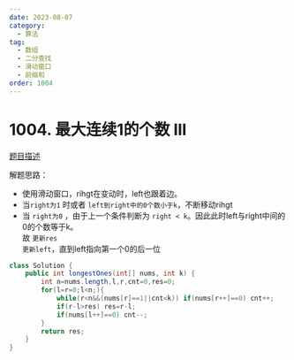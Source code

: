 ```yaml
---
date: 2023-08-07
category: 
  - 算法
tag: 
  - 数组
  - 二分查找
  - 滑动窗口
  - 前缀和
order: 1004
---
```


# 1004. 最大连续1的个数 III


<Badge text="中等" type="warning" vertical="middle" />

[题目描述](https://leetcode.cn/problems/max-consecutive-ones-iii/description/?envType=study-plan-v2&envId=leetcode-75)


解题思路：
- 使用滑动窗口，rihgt在变动时，left也跟着边。
- 当`right为1` 时或者 `left到right中的0个数小于k`，不断移动rihgt
- 当 `right为0` ，由于上一个条件判断为 `right < k`。因此此时left与right中间的0的个数等于k。  
  故 `更新res`  
  `更新left`，直到left指向第一个0的后一位

```java
class Solution {
    public int longestOnes(int[] nums, int k) {
        int n=nums.length,l,r,cnt=0,res=0;
        for(l=r=0;l<n;){
            while(r<n&&(nums[r]==1||cnt<k)) if(nums[r++]==0) cnt++;
            if(r-l>res) res=r-l;
            if(nums[l++]==0) cnt--;
        }
        return res;
    }
}
```
